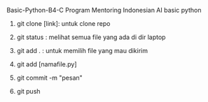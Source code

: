  Basic-Python-B4-C
Program Mentoring Indonesian AI basic python

 1. git clone [link]: untuk clone repo

 2. git status : melihat semua file yang ada di dir laptop

 3. git add . : untuk memilih file yang mau dikirim

 4. git add [namafile.py]
 5. git commit -m "pesan"
 6. git push